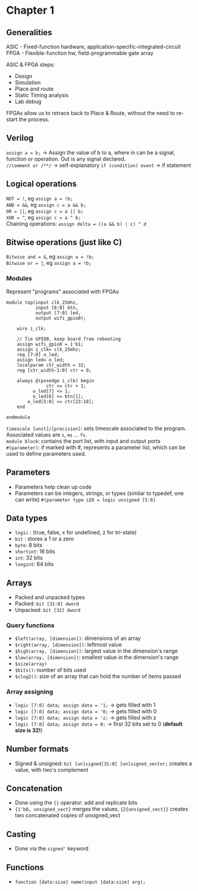 # Chapter 1

## Generalities
ASIC - Fixed-function hardware, application-specific-integrated-circuit\
FPGA - Flexible-function hw, field-programmable gate array

ASIC & FPGA steps:
- Design
- Simulation
- Place and route
- Static Timing analysis
- Lab debug

FPGAs allow us to retrace back to Place & Route, without the need to re-start the process.

## Verilog
```assign a = b;``` -> Assign the value of b to a, where in can be a signal, function or operation. Out is any signal
declared.\
```//comment or /**/``` -> self-explanatory
```if (condition) event``` -> if statement

## Logical operations
```NOT = !```, eg ```assign a = !b;```\
```AND = &&```, eg ```assign c = a && b;```\
```OR = ||```, eg ```assign c = a || b;```\
```XOR = ^```, eg ```assign c = a ^ b;```\
Chaining operations: ```assign delta = ((a && b) | c) ^ d```

## Bitwise operations (just like C)
```Bitwise and = &```, eg ```assign a = !b;```\
```Bitwise or = |```, eg ```assign a = !b;```

### Modules
Represent "programs" associated with FPGAs
```
module top(input clk_25mhz,
           input [6:0] btn,
           output [7:0] led,
           output wifi_gpio0);

    wire i_clk;

    // Tie GPIO0, keep board from rebooting
    assign wifi_gpio0 = 1'b1;
    assign i_clk= clk_25mhz;
    reg [7:0] o_led;
    assign led= o_led;
    localparam ctr_width = 32;
    reg [ctr_width-1:0] ctr = 0;

    always @(posedge i_clk) begin
               ctr <= ctr + 1;
          o_led[7] <= 1;
          o_led[6] <= btn[1];
        o_led[5:0] <= ctr[23:18];
    end

endmodule

```

`timescale [unit]/[precision]`: sets timescale associated to the program. Associated values are `s`, `ms` ... `fs`.\
`module block`: contains the port list, with input and output ports\
`#(parameter)`: if marked with #, represents a parameter list, which can be used to define parameters used.

## Parameters
- Parameters help clean up code
- Parameters can be integers, strings, or types (similar to typedef, one can write) `#(parameter type LED = logic unsigned [5:0]`

## Data types
- `logic` : (true, false, x for undefined, z for tri-state)
- `bit`   : stores a 1 or a zero
- `byte`: 8 bits
- `shortint`: 16 bits
- `int`: 32 bits
- `longint`: 64 bits

## Arrays
- Packed and unpacked types
- Packed: `bit [31:0] dword`
- Unpacked: `bit [32] dword`

### Query functions
- `$left(array, [dimension])`: dimensions of an array
- `$right(array, [dimension])`: leftmost value
- `$high(array, [dimension])`: largest value in the dimension's range
- `$low(array, [dimension])`: smallest value in the dimension's range
- `$size(array)`
- `$bits()`: number of bits used
- `$clog2()`: size of an array that can hold the number of items passed

### Array assigning
- `logic [7:0] data;
assign data = '1;` -> gets filled with 1
- `logic [7:0] data;
    assign data = '0;` -> gets filled with 0
- `logic [7:0] data;
  assign data = 'z;` -> gets filled with z
- `logic [7:0] data;
    assign data = 0;` -> first 32 bits set to 0 (**default size is 32!**)

## Number formats
- Signed & unsigned: `bit [un]signed[31:0] [un]signed_vector;` creates a value, with two's complement

## Concatenation
- Done using the `{}` operator: add and replicate bits
- `{1'b0, unsigned_vect}` merges the values, `{2{unsigned_vect}}` creates two concatenated copies of unsigned_vect

## Casting
- Done via the `signed'` keyword

## Functions
- `function [data:size] name(input [data:size] arg);`